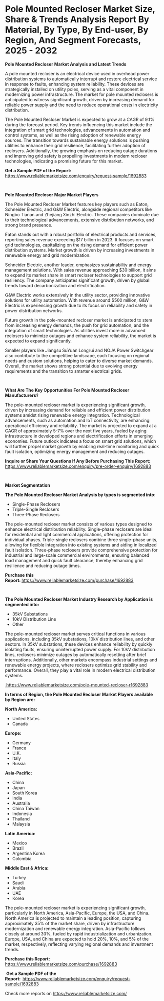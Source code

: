 <p><h1>Pole Mounted Recloser Market Size, Share & Trends Analysis Report By Material, By Type, By End-user, By Region, And Segment Forecasts, 2025 - 2032</h1></p><p><strong>Pole Mounted Recloser Market Analysis and Latest Trends</strong></p>
<p><p>A pole mounted recloser is an electrical device used in overhead power distribution systems to automatically interrupt and restore electrical service in response to faults, enhancing system reliability. These devices are strategically installed on utility poles, serving as a vital component in modernizing power infrastructure. The market for pole mounted reclosers is anticipated to witness significant growth, driven by increasing demand for reliable power supply and the need to reduce operational costs in electricity distribution. </p><p>The Pole Mounted Recloser Market is expected to grow at a CAGR of 9.1% during the forecast period. Key trends influencing this market include the integration of smart grid technologies, advancements in automation and control systems, as well as the rising adoption of renewable energy sources. The transition towards sustainable energy solutions is pushing utilities to enhance their grid resilience, facilitating further adoption of reclosers. Additionally, the growing emphasis on reducing outage durations and improving grid safety is propelling investments in modern recloser technologies, indicating a promising future for this market.</p></p>
<p><strong>Get a Sample PDF of the Report:&nbsp;</strong> <a href="https://www.reliablemarketsize.com/enquiry/request-sample/1692883?utm_campaign=3201&utm_medium=2&utm_source=Github&utm_content=ia&utm_term=27032025&utm_id=pole-mounted-recloser">https://www.reliablemarketsize.com/enquiry/request-sample/1692883</a></p>
<p>&nbsp;</p>
<p><strong>Pole Mounted Recloser Major Market Players</strong></p>
<p><p>The Pole Mounted Recloser Market features key players such as Eaton, Schneider Electric, and G&W Electric, alongside regional competitors like Ningbo Tianan and Zhejiang Xinzhi Electric. These companies dominate due to their technological advancements, extensive distribution networks, and strong brand presence.</p><p>Eaton stands out with a robust portfolio of electrical products and services, reporting sales revenue exceeding $17 billion in 2023. It focuses on smart grid technologies, capitalizing on the rising demand for efficient power distribution systems. Market growth is driven by increasing investments in renewable energy and grid modernization.</p><p>Schneider Electric, another leader, emphasizes sustainability and energy management solutions. With sales revenue approaching $30 billion, it aims to expand its market share in smart recloser technologies to support grid resiliency. The company anticipates significant growth, driven by global trends toward decarbonization and electrification.</p><p>G&W Electric works extensively in the utility sector, providing innovative solutions for utility automation. With revenue around $500 million, G&W Electric is experiencing growth due to its focus on reliability and safety in power distribution networks.</p><p>Future growth in the pole-mounted recloser market is anticipated to stem from increasing energy demands, the push for grid automation, and the integration of smart technologies. As utilities invest more in advanced reclosers to minimize outages and enhance system reliability, the market is expected to expand significantly.</p><p>Smaller players like Jiangsu SuYuan Longrui and NOJA Power Switchgear also contribute to the competitive landscape, each focusing on regional needs and custom solutions, helping to cater to diverse market demands. Overall, the market shows strong potential due to evolving energy requirements and the transition to smarter electrical grids.</p></p>
<p>&nbsp;</p>
<p><strong>What Are The Key Opportunities For Pole Mounted Recloser Manufacturers?</strong></p>
<p><p>The pole-mounted recloser market is experiencing significant growth, driven by increasing demand for reliable and efficient power distribution systems amidst rising renewable energy integration. Technological advancements, such as automation and IoT connectivity, are enhancing operational efficiency and reliability. The market is projected to expand at a CAGR of approximately 5-7% over the next five years, fueled by aging infrastructure in developed regions and electrification efforts in emerging economies. Future outlook indicates a focus on smart grid solutions, which will further propel market growth by enabling real-time monitoring and quick fault isolation, optimizing energy management and reducing outages.</p></p>
<p><strong>Inquire or Share Your Questions If Any Before Purchasing This Report:</strong> <a href="https://www.reliablemarketsize.com/enquiry/pre-order-enquiry/1692883?utm_campaign=3201&utm_medium=2&utm_source=Github&utm_content=ia&utm_term=27032025&utm_id=pole-mounted-recloser">https://www.reliablemarketsize.com/enquiry/pre-order-enquiry/1692883</a></p>
<p>&nbsp;</p>
<p><strong>Market Segmentation</strong></p>
<p><strong>The Pole Mounted Recloser Market Analysis by types is segmented into:</strong></p>
<p><ul><li>Single-Phase Reclosers</li><li>Triple-Single Reclosers</li><li>Three-Phase Reclosers</li></ul></p>
<p><p>The pole-mounted recloser market consists of various types designed to enhance electrical distribution reliability. Single-phase reclosers are ideal for residential and light commercial applications, offering protection for individual phases. Triple-single reclosers combine three single-phase units, allowing for flexible integration into existing systems and aiding in localized fault isolation. Three-phase reclosers provide comprehensive protection for industrial and large-scale commercial environments, ensuring balanced load management and quick fault clearance, thereby enhancing grid resilience and reducing outage times.</p></p>
<p><strong>Purchase this Report:&nbsp;</strong><a href="https://www.reliablemarketsize.com/purchase/1692883?utm_campaign=3201&utm_medium=2&utm_source=Github&utm_content=ia&utm_term=27032025&utm_id=pole-mounted-recloser">https://www.reliablemarketsize.com/purchase/1692883</a></p>
<p>&nbsp;</p>
<p><strong>The Pole Mounted Recloser Market Industry Research by Application is segmented into:</strong></p>
<p><ul><li>35kV Substations</li><li>10kV Distribution Line</li><li>Other</li></ul></p>
<p><p>The pole-mounted recloser market serves critical functions in various applications, including 35kV substations, 10kV distribution lines, and other sectors. In 35kV substations, these devices enhance reliability by quickly isolating faults, ensuring uninterrupted power supply. For 10kV distribution lines, reclosers minimize outages by automatically resetting after brief interruptions. Additionally, other markets encompass industrial settings and renewable energy projects, where reclosers optimize grid stability and performance. Overall, they play a vital role in modern electrical distribution systems.</p></p>
<p><a href="https://www.reliablemarketsize.com/pole-mounted-recloser-r1692883?utm_campaign=3201&utm_medium=2&utm_source=Github&utm_content=ia&utm_term=27032025&utm_id=pole-mounted-recloser">&nbsp;https://www.reliablemarketsize.com/pole-mounted-recloser-r1692883</a></p>
<p><strong>In terms of Region, the Pole Mounted Recloser Market Players available by Region are:</strong></p>
<p>
    <p> <strong> North America: </strong>
        <ul>
            <li>United States</li>
            <li>Canada</li>
        </ul>
        </p> 
    <p> <strong> Europe: </strong>
        <ul>
            <li>Germany</li>
            <li>France</li>
            <li>U.K.</li>
            <li>Italy</li>
            <li>Russia</li>
        </ul>
        </p> 
    <p> <strong> Asia-Pacific: </strong>
        <ul>
            <li>China</li>
            <li>Japan</li>
            <li>South Korea</li>
            <li>India</li>
            <li>Australia</li>
            <li>China Taiwan</li>
            <li>Indonesia</li>
            <li>Thailand</li>
            <li>Malaysia</li>
        </ul>
        </p> 
    <p> <strong> Latin America: </strong>
        <ul>
            <li>Mexico</li>
            <li>Brazil</li>
            <li>Argentina Korea</li>
            <li>Colombia</li>
        </ul>
        </p> 
    <p> <strong> Middle East & Africa: </strong>
        <ul>
            <li>Turkey</li>
            <li>Saudi</li>
            <li>Arabia</li>
            <li>UAE</li>
            <li>Korea</li>
        </ul>
    </p>
    </p>
<p><p>The pole-mounted recloser market is experiencing significant growth, particularly in North America, Asia-Pacific, Europe, the USA, and China. North America is projected to maintain a leading position, capturing approximately 35% of the market share, driven by infrastructure modernization and renewable energy integration. Asia-Pacific follows closely at around 30%, fueled by rapid industrialization and urbanization. Europe, USA, and China are expected to hold 20%, 10%, and 5% of the market, respectively, reflecting varying regional demands and investment trends.</p></p>
<p><strong>Purchase this Report: </strong><a href="https://www.reliablemarketsize.com/purchase/1692883?utm_campaign=3201&utm_medium=2&utm_source=Github&utm_content=ia&utm_term=27032025&utm_id=pole-mounted-recloser">https://www.reliablemarketsize.com/purchase/1692883</a></p>
<p>&nbsp;<strong>Get a Sample PDF of the Report:&nbsp;&nbsp;</strong><a href="https://www.reliablemarketsize.com/enquiry/request-sample/1692883?utm_campaign=3201&utm_medium=2&utm_source=Github&utm_content=ia&utm_term=27032025&utm_id=pole-mounted-recloser">https://www.reliablemarketsize.com/enquiry/request-sample/1692883</a></p>
<p><strong></strong></p>
<p>Check more reports on <a href="https://www.reliablemarketsize.com/?utm_campaign=3201&utm_medium=2&utm_source=Github&utm_content=ia&utm_term=27032025&utm_id=pole-mounted-recloser">https://www.reliablemarketsize.com/</a></p>